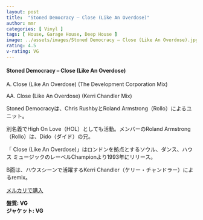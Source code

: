 ```yaml
---
layout: post
title:  "Stoned Democracy – Close (Like An Overdose)"
author: mmr
categories: [ Vinyl ]
tags: [ House, Garage House, Deep House ]
image: ../assets/images/Stoned Democracy – Close (Like An Overdose).jpg
rating: 4.5
v-rating: VG
---
```


#### Stoned Democracy – Close (Like An Overdose)

A. Close (Like An Overdose) (The Development Corporation Mix)

AA. Close (Like An Overdose) (Kerri Chandler Mix)

Stoned Democracyは、Chris RushbyとRoland Armstrong（Rollo）によるユニット。

別名義でHigh On Love（HOL）としても活動。メンバーのRoland Armstrong（Rollo）は、Dido（ダイド）の兄。

「 Close (Like An Overdose)」はロンドンを拠点とするソウル、ダンス、ハウス ミュージックのレーベルChampionより1993年にリリース。

B面は、ハウスシーンで活躍するKerri Chandler（ケリー・チャンドラー）によるremix。

[メルカリで購入](https://jp.mercari.com/item/m49050996252?afid=6142608987)

<div class="mt-4 mb-4 d-flex align-items-center">
<strong class="mr-1">盤質: VG</strong>
</div>
<div class="mt-4 mb-4 d-flex align-items-center">
<strong class="mr-1">ジャケット: VG</strong>
</div>
